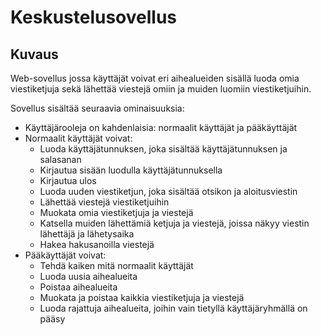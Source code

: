 # Keskustelusovellus

## Kuvaus

Web-sovellus jossa käyttäjät voivat eri aihealueiden sisällä luoda omia viestiketjuja sekä lähettää viestejä omiin ja muiden luomiin viestiketjuihin. 

Sovellus sisältää seuraavia ominaisuuksia:
- Käyttäjärooleja on kahdenlaisia: normaalit käyttäjät ja pääkäyttäjät
- Normaalit käyttäjät voivat:
  - Luoda käyttäjätunnuksen, joka sisältää käyttäjätunnuksen ja salasanan
  - Kirjautua sisään luodulla käyttäjätunnuksella
  - Kirjautua ulos
  - Luoda uuden viestiketjun, joka sisältää otsikon ja aloitusviestin
  - Lähettää viestejä viestiketjuihin
  - Muokata omia viestiketjuja ja viestejä
  - Katsella muiden lähettämiä ketjuja ja viestejä, joissa näkyy viestin lähettäjä ja lähetysaika
  - Hakea hakusanoilla viestejä
- Pääkäyttäjät voivat:
  - Tehdä kaiken mitä normaalit käyttäjät
  - Luoda uusia aihealueita
  - Poistaa aihealueita
  - Muokata ja poistaa kaikkia viestiketjuja ja viestejä
  - Luoda rajattuja aihealueita, joihin vain tietyllä käyttäjäryhmällä on pääsy
